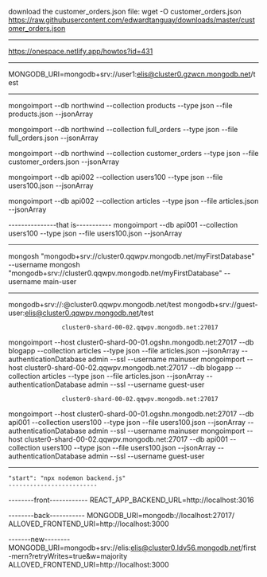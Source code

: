 download the customer_orders.json file:
wget -O customer_orders.json https://raw.githubusercontent.com/edwardtanguay/downloads/master/customer_orders.json

---------------------------------
https://onespace.netlify.app/howtos?id=431

-------------------------------------
MONGODB_URI=mongodb+srv://user1:elis@cluster0.gzwcn.mongodb.net/test

-------------------------------

mongoimport --db northwind --collection products --type json --file products.json --jsonArray

mongoimport --db northwind --collection full_orders --type json --file full_orders.json --jsonArray

mongoimport --db northwind --collection customer_orders --type json --file customer_orders.json --jsonArray

mongoimport --db api002 --collection users100 --type json --file users100.json --jsonArray

mongoimport --db api002 --collection articles --type json --file articles.json --jsonArray


---------------that is-----------
mongoimport --db api001 --collection users100 --type json --file users100.json --jsonArray

----------------------------------------------------------------------

mongosh "mongodb+srv://cluster0.qqwpv.mongodb.net/myFirstDatabase" --username <username>
mongosh "mongodb+srv://cluster0.qqwpv.mongodb.net/myFirstDatabase" --username main-user

---------------------------------------------------------

mongodb+srv://<username>:<password>@cluster0.qqwpv.mongodb.net/test
mongodb+srv://guest-user:elis@cluster0.qqwpv.mongodb.net/test

                   cluster0-shard-00-02.qqwpv.mongodb.net:27017
mongoimport --host cluster0-shard-00-01.ogshn.mongodb.net:27017 --db blogapp --collection articles --type json --file articles.json --jsonArray --authenticationDatabase admin --ssl --username mainuser
mongoimport --host cluster0-shard-00-02.qqwpv.mongodb.net:27017 --db blogapp --collection articles --type json --file articles.json --jsonArray --authenticationDatabase admin --ssl --username guest-user

                   cluster0-shard-00-02.qqwpv.mongodb.net:27017
mongoimport --host cluster0-shard-00-01.ogshn.mongodb.net:27017 --db api001 --collection users100 --type json --file users100.json --jsonArray --authenticationDatabase admin --ssl --username mainuser
mongoimport --host cluster0-shard-00-02.qqwpv.mongodb.net:27017 --db api001 --collection users100 --type json --file users100.json --jsonArray --authenticationDatabase admin --ssl --username guest-user


--------------------------------------
    "start": "npx nodemon backend.js"
    -------------------------

--------front------------
REACT_APP_BACKEND_URL=http://localhost:3016


--------back-----------
MONGODB_URI=mongodb://localhost:27017/
ALLOVED_FRONTEND_URI=http://localhost:3000

-------new--------
MONGODB_URI=mongodb+srv://elis:elis@cluster0.ldv56.mongodb.net/first-mern?retryWrites=true&w=majority
ALLOVED_FRONTEND_URI=http://localhost:3000
